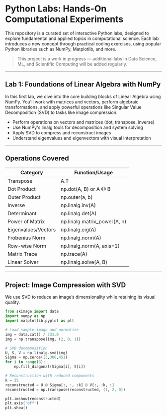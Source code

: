 # Python Labs: Hands-On Computational Experiments

This repository is a curated set of interactive Python labs, designed to explore fundamental and applied topics in computational science. Each lab introduces a new concept through practical coding exercises, using popular Python libraries such as NumPy, Matplotlib, and more.

> This project is a work in progress — additional labs in Data Science, ML, and Scientific Computing will be added regularly.

---

## Lab 1: Foundations of Linear Algebra with NumPy

In this first lab, we dive into the core building blocks of Linear Algebra using NumPy. You'll work with matrices and vectors, perform algebraic transformations, and apply powerful operations like Singular Value Decomposition (SVD) to tasks like image compression.

- Perform operations on vectors and matrices (dot, transpose, inverse)
- Use NumPy's linalg tools for decomposition and system solving
- Apply SVD to compress and reconstruct images
- Understand eigenvalues and eigenvectors with visual interpretation

---

## Operations Covered

| Category             | Function/Usage                     |
|----------------------|------------------------------------|
| Transpose            | A.T                                |
| Dot Product          | np.dot(A, B) or A @ B              |
| Outer Product        | np.outer(a, b)                     |
| Inverse              | np.linalg.inv(A)                   |
| Determinant          | np.linalg.det(A)                   |
| Power of Matrix      | np.linalg.matrix_power(A, n)       |
| Eigenvalues/Vectors  | np.linalg.eig(A)                   |
| Frobenius Norm       | np.linalg.norm(A)                  |
| Row-wise Norm        | np.linalg.norm(A, axis=1)          |
| Matrix Trace         | np.trace(A)                        |
| Linear Solver        | np.linalg.solve(A, B)              |

---

## Project: Image Compression with SVD

We use SVD to reduce an image’s dimensionality while retaining its visual quality.

```python
from skimage import data
import numpy as np
import matplotlib.pyplot as plt

# Load sample image and normalize
img = data.cat() / 231.0
img = np.transpose(img, (2, 0, 1))

# SVD decomposition
U, S, V = np.linalg.svd(img)
Sigma = np.zeros((3,300,451)
for i in range(3):
    np.fill_diagonal(Sigma[i], S[i])

# Reconstruction with reduced components
k = 25
reconstructed = U @ Sigma[:, :, :k] @ V[:, :k, :]
reconstructed = np.transpose(reconstructed, (1, 2, 0))

plt.imshow(reconstructed)
plt.axis('off')
plt.show()
